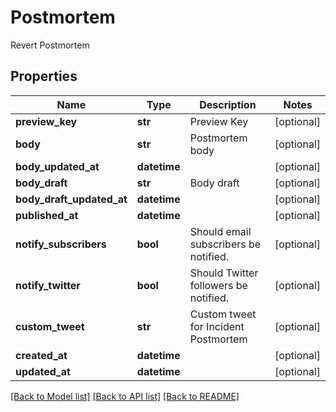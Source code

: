 # Postmortem

Revert Postmortem
## Properties
Name | Type | Description | Notes
------------ | ------------- | ------------- | -------------
**preview_key** | **str** | Preview Key | [optional] 
**body** | **str** | Postmortem body | [optional] 
**body_updated_at** | **datetime** |  | [optional] 
**body_draft** | **str** | Body draft | [optional] 
**body_draft_updated_at** | **datetime** |  | [optional] 
**published_at** | **datetime** |  | [optional] 
**notify_subscribers** | **bool** | Should email subscribers be notified. | [optional] 
**notify_twitter** | **bool** | Should Twitter followers be notified. | [optional] 
**custom_tweet** | **str** | Custom tweet for Incident Postmortem | [optional] 
**created_at** | **datetime** |  | [optional] 
**updated_at** | **datetime** |  | [optional] 

[[Back to Model list]](../README.md#documentation-for-models) [[Back to API list]](../README.md#documentation-for-api-endpoints) [[Back to README]](../README.md)


